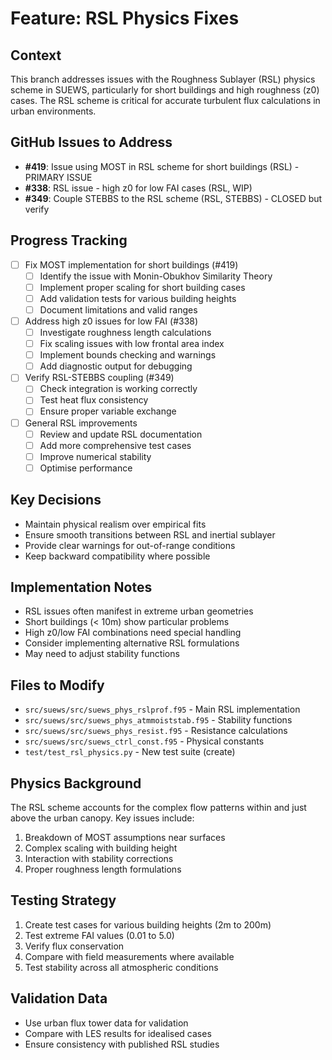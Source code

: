 # Feature: RSL Physics Fixes

## Context
This branch addresses issues with the Roughness Sublayer (RSL) physics scheme in SUEWS, particularly for short buildings and high roughness (z0) cases. The RSL scheme is critical for accurate turbulent flux calculations in urban environments.

## GitHub Issues to Address
- **#419**: Issue using MOST in RSL scheme for short buildings (RSL) - PRIMARY ISSUE
- **#338**: RSL issue - high z0 for low FAI cases (RSL, WIP)
- **#349**: Couple STEBBS to the RSL scheme (RSL, STEBBS) - CLOSED but verify

## Progress Tracking
- [ ] Fix MOST implementation for short buildings (#419)
  - [ ] Identify the issue with Monin-Obukhov Similarity Theory
  - [ ] Implement proper scaling for short building cases
  - [ ] Add validation tests for various building heights
  - [ ] Document limitations and valid ranges
- [ ] Address high z0 issues for low FAI (#338)
  - [ ] Investigate roughness length calculations
  - [ ] Fix scaling issues with low frontal area index
  - [ ] Implement bounds checking and warnings
  - [ ] Add diagnostic output for debugging
- [ ] Verify RSL-STEBBS coupling (#349)
  - [ ] Check integration is working correctly
  - [ ] Test heat flux consistency
  - [ ] Ensure proper variable exchange
- [ ] General RSL improvements
  - [ ] Review and update RSL documentation
  - [ ] Add more comprehensive test cases
  - [ ] Improve numerical stability
  - [ ] Optimise performance

## Key Decisions
- Maintain physical realism over empirical fits
- Ensure smooth transitions between RSL and inertial sublayer
- Provide clear warnings for out-of-range conditions
- Keep backward compatibility where possible

## Implementation Notes
- RSL issues often manifest in extreme urban geometries
- Short buildings (< 10m) show particular problems
- High z0/low FAI combinations need special handling
- Consider implementing alternative RSL formulations
- May need to adjust stability functions

## Files to Modify
- `src/suews/src/suews_phys_rslprof.f95` - Main RSL implementation
- `src/suews/src/suews_phys_atmmoiststab.f95` - Stability functions
- `src/suews/src/suews_phys_resist.f95` - Resistance calculations
- `src/suews/src/suews_ctrl_const.f95` - Physical constants
- `test/test_rsl_physics.py` - New test suite (create)

## Physics Background
The RSL scheme accounts for the complex flow patterns within and just above the urban canopy. Key issues include:
1. Breakdown of MOST assumptions near surfaces
2. Complex scaling with building height
3. Interaction with stability corrections
4. Proper roughness length formulations

## Testing Strategy
1. Create test cases for various building heights (2m to 200m)
2. Test extreme FAI values (0.01 to 5.0)
3. Verify flux conservation
4. Compare with field measurements where available
5. Test stability across all atmospheric conditions

## Validation Data
- Use urban flux tower data for validation
- Compare with LES results for idealised cases
- Ensure consistency with published RSL studies